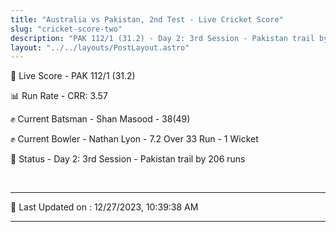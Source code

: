 ```yaml
---
title: "Australia vs Pakistan, 2nd Test - Live Cricket Score"
slug: "cricket-score-two"
description: "PAK 112/1 (31.2) - Day 2: 3rd Session - Pakistan trail by 206 runs."
layout: "../../layouts/PostLayout.astro"
---
```


🔴 Live Score - PAK 112/1 (31.2)  

📊 Run Rate - CRR: 3.57  

✊ Current Batsman - Shan Masood - 38(49)  

✊ Current Bowler - Nathan Lyon - 7.2 Over 33 Run - 1 Wicket  

📑 Status - Day 2: 3rd Session - Pakistan trail by 206 runs

<br />

***

📝 Last Updated on : 12/27/2023, 10:39:38 AM

***

